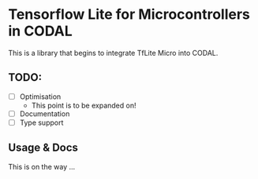 # Tensorflow Lite for Microcontrollers in CODAL

This is a library that begins to integrate TfLite Micro into CODAL.

## TODO:
- [ ] Optimisation
  - This point is to be expanded on!
- [ ] Documentation
- [ ] Type support

## Usage & Docs

This is on the way ...